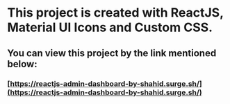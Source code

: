 # This project is created with ReactJS, Material UI Icons and Custom CSS.
## You can view this project by the link mentioned below:
### [https://reactjs-admin-dashboard-by-shahid.surge.sh/](https://reactjs-admin-dashboard-by-shahid.surge.sh/)
